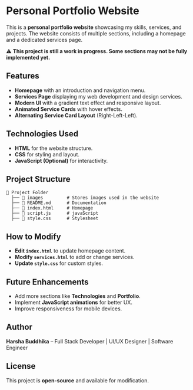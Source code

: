# Personal Portfolio Website

This is a **personal portfolio website** showcasing my skills, services, and projects. The website consists of multiple sections, including a homepage and a dedicated services page.

⚠️ **This project is still a work in progress. Some sections may not be fully implemented yet.**

## Features
- **Homepage** with an introduction and navigation menu.
- **Services Page** displaying my web development and design services.
- **Modern UI** with a gradient text effect and responsive layout.
- **Animated Service Cards** with hover effects.
- **Alternating Service Card Layout** (Right-Left-Left).

## Technologies Used
- **HTML** for the website structure.
- **CSS** for styling and layout.
- **JavaScript (Optional)** for interactivity.

## Project Structure
```
📂 Project Folder
  ├── 📂 images         # Stores images used in the website
  ├── 📄 README.md      # Documentation
  ├── 📄 index.html     # Homepage
  ├── 📄 script.js      # javaScript 
  ├── 📄 style.css      # Stylesheet
```

## How to Modify
- **Edit `index.html`** to update homepage content.
- **Modify `services.html`** to add or change services.
- **Update `style.css`** for custom styles.

## Future Enhancements
- Add more sections like **Technologies** and **Portfolio**.
- Implement **JavaScript animations** for better UX.
- Improve responsiveness for mobile devices.

## Author
**Harsha Buddhika** – Full Stack Developer | UI/UX Designer | Software Engineer

## License
This project is **open-source** and available for modification.

